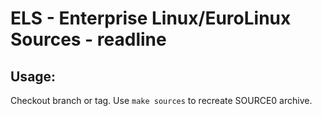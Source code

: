# ELS - Enterprise Linux/EuroLinux Sources - readline
 
## Usage:
  Checkout branch or tag. Use `make sources` to recreate  SOURCE0 archive.
